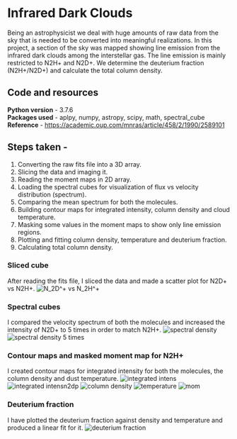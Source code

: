 # Infrared Dark Clouds

Being an astrophysicist we deal with huge amounts of raw data from the sky that is needed to be converted into meaningful realizations. In this project, a section of the sky was mapped showing line emission from the infrared dark clouds among the interstellar gas. The line emission is mainly restricted to N2H+ and N2D+. We determine the deuterium fraction (N2H+/N2D+) and calculate the total column density.

## Code and resources 
**Python version** - 3.7.6  
**Packages used** - aplpy, numpy, astropy, scipy, math, spectral_cube  
**Reference** - https://academic.oup.com/mnras/article/458/2/1990/2589101  

## Steps taken -
1. Converting the raw fits file into a 3D array.
2. Slicing the data and imaging it.
3. Reading the moment maps in 2D array.
4. Loading the spectral cubes for visualization of flux vs velocity distribution (spectrum).
5. Comparing the mean spectrum for both the molecules.
6. Building contour maps for integrated intensity, column density and cloud temperature.
7. Masking some values in the moment maps to show only line emission regions.
8. Plotting and fitting column density, temperature and deuterium fraction.
9. Calculating total column density.

### Sliced cube
After reading the fits file, I sliced the data and made a scatter plot for N2D+ vs N2H+.
![$N_2D^+ vs N_2H^+$](/images/N2D+_vs_N2H+.png)

### Spectral cubes
I compared the velocity spectrum of both the molecules and increased the intensity of N2D+ to 5 times in order to match N2H+.
![spectral density](/images/vel_spec.png) ![spectral density 5 times](/images/vel_spec_factor5.png)

### Contour maps and masked moment map for N2H+
I created contour maps for integrated intensity for both the molecules, the column density and dust temperature.
![integrated intens](/images/contour_intensity_n2hp.png) ![integrated intensn2dp](/images/contour_intensity_n2dp.png)
![column density](/images/contour_coldens.png) ![temperature](/images/contour_temp.png)
![mom](/images/masked_n2hp_mom.png)

### Deuterium fraction
I have plotted the deuterium fraction against density and temperature and produced a linear fit for it.
![deuterium fraction](/images/dfrac.png)
